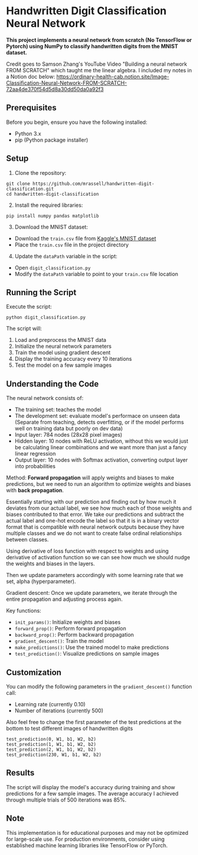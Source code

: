 # Handwritten Digit Classification Neural Network

**This project implements a neural network from scratch (No TensorFlow or Pytorch) using NumPy to classify handwritten digits from the MNIST dataset.**

Credit goes to Samson Zhang's YouTube Video "Building a neural network FROM SCRATCH" which taught me the linear algebra. I included my notes in a Notion doc below:
https://ordinary-health-cab.notion.site/Image-Classification-Neural-Network-FROM-SCRATCH-72aa4de370f54d5d8a30dd50da0a92f3


## Prerequisites

Before you begin, ensure you have the following installed:
- Python 3.x
- pip (Python package installer)

## Setup

1. Clone the repository:
``` 
git clone https://github.com/mrassell/handwritten-digit-classification.git
cd handwritten-digit-classification
```
2. Install the required libraries:
```
pip install numpy pandas matplotlib
``` 
3. Download the MNIST dataset:
- Download the `train.csv` file from [Kaggle's MNIST dataset](https://www.kaggle.com/competitions/digit-recognizer/data)
- Place the `train.csv` file in the project directory

4. Update the `dataPath` variable in the script:
- Open `digit_classification.py`
- Modify the `dataPath` variable to point to your `train.csv` file location

## Running the Script

Execute the script:
```
python digit_classification.py
```
The script will:
1. Load and preprocess the MNIST data
2. Initialize the neural network parameters
3. Train the model using gradient descent
4. Display the training accuracy every 10 iterations
5. Test the model on a few sample images

## Understanding the Code

The neural network consists of:
- The training set: teaches the model
- The development set: evaluate model's performace on unseen data (Separate from teaching, detects overfitting, 
  or if the model performs well on training data but poorly on dev data)
- Input layer: 784 nodes (28x28 pixel images) 
- Hidden layer: 10 nodes with ReLU activation, without this we would just be calculating linear combinations and we want more than just a fancy linear regression 
- Output layer: 10 nodes with Softmax activation, converting output layer into probabilities
  
Method: **Forward propagation** will apply weights and biases to make predictions, but we need to run an algorithm to optimize weights and biases with **back propagation**. 

Essentially starting with our prediction and finding out by how much it deviates from our actual label, we see how much each of those weights and biases contributed to that error.
We take our predictions and subtract the actual label and one-hot encode the label so that it is in a binary vector format that is compatible with neural network outputs because they have multiple classes and we do not want to create false ordinal relationships between classes.

Using derivative of loss function with respect to weights and using derivative of activation function so we can see how much we should nudge the weights and biases in the layers. 

Then we update parameters accordingly with some learning rate that we set, alpha (hyperparameter).

Gradient descent: Once we update parameters, we iterate through the entire propagation and adjusting process again.

Key functions:
- `init_params()`: Initialize weights and biases
- `forward_prop()`: Perform forward propagation
- `backward_prop()`: Perform backward propagation
- `gradient_descent()`: Train the model
- `make_predictions()`: Use the trained model to make predictions
- `test_prediction()`: Visualize predictions on sample images

## Customization

You can modify the following parameters in the `gradient_descent()` function call:
- Learning rate (currently 0.10)
- Number of iterations (currently 500)

Also feel free to change the first parameter of the test predictions at the bottom to test different images of handwritten digits
```
test_prediction(0, W1, b1, W2, b2)
test_prediction(1, W1, b1, W2, b2)
test_prediction(2, W1, b1, W2, b2)
test_prediction(230, W1, b1, W2, b2)

```

## Results

The script will display the model's accuracy during training and show predictions for a few sample images.
The average accuracy I achieved through multiple trials of 500 iterations was 85%.

## Note

This implementation is for educational purposes and may not be optimized for large-scale use. For production environments, consider using established machine learning libraries like TensorFlow or PyTorch.
